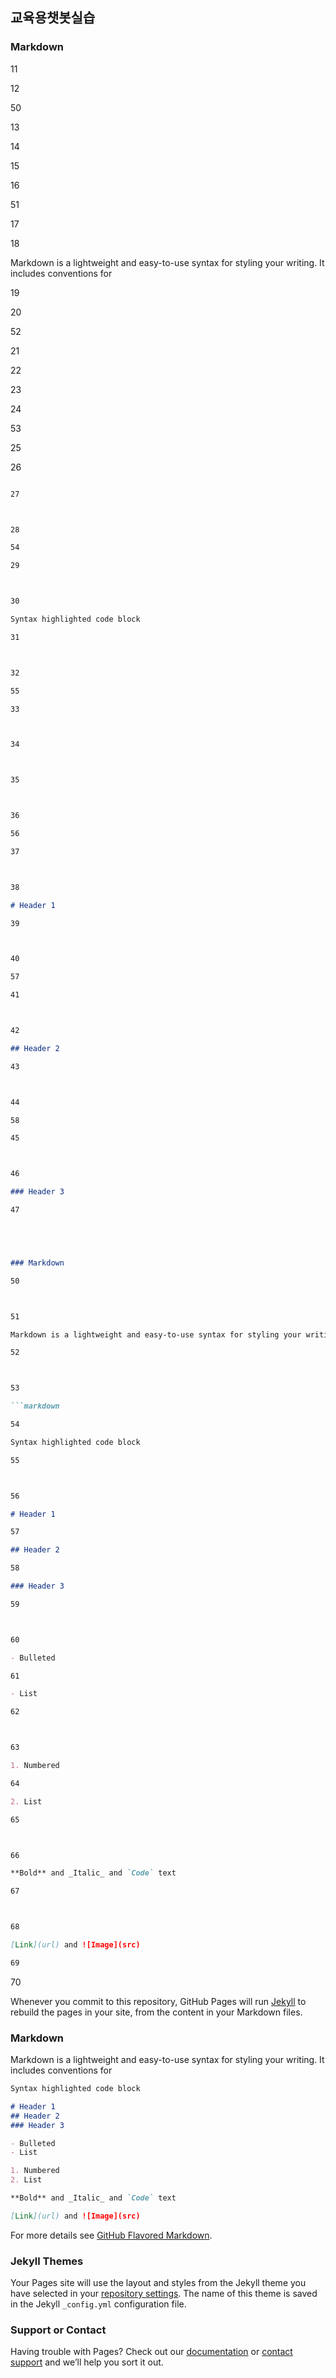 ## 교육용챗봇실습



### Markdown

11



12

50

13



14



15



16

51

17



18

Markdown is a lightweight and easy-to-use syntax for styling your writing. It includes conventions for

19



20

52

21



22



23



24

53

25



26

```markdown

27



28

54

29



30

Syntax highlighted code block

31



32

55

33



34



35



36

56

37



38

# Header 1

39



40

57

41



42

## Header 2

43



44

58

45



46

### Header 3

47





### Markdown

50



51

Markdown is a lightweight and easy-to-use syntax for styling your writing. It includes conventions for

52



53

```markdown

54

Syntax highlighted code block

55



56

# Header 1

57

## Header 2

58

### Header 3

59



60

- Bulleted

61

- List

62



63

1. Numbered

64

2. List

65



66

**Bold** and _Italic_ and `Code` text

67



68

[Link](url) and ![Image](src)

69

```

70



Whenever you commit to this repository, GitHub Pages will run [Jekyll](https://jekyllrb.com/) to rebuild the pages in your site, from the content in your Markdown files.

### Markdown

Markdown is a lightweight and easy-to-use syntax for styling your writing. It includes conventions for

```markdown
Syntax highlighted code block

# Header 1
## Header 2
### Header 3

- Bulleted
- List

1. Numbered
2. List

**Bold** and _Italic_ and `Code` text

[Link](url) and ![Image](src)
```

For more details see [GitHub Flavored Markdown](https://guides.github.com/features/mastering-markdown/).

### Jekyll Themes

Your Pages site will use the layout and styles from the Jekyll theme you have selected in your [repository settings](https://github.com/dahyun1234/BTSchatterbox/settings). The name of this theme is saved in the Jekyll `_config.yml` configuration file.

### Support or Contact

Having trouble with Pages? Check out our [documentation](https://docs.github.com/categories/github-pages-basics/) or [contact support](https://support.github.com/contact) and we’ll help you sort it out.
